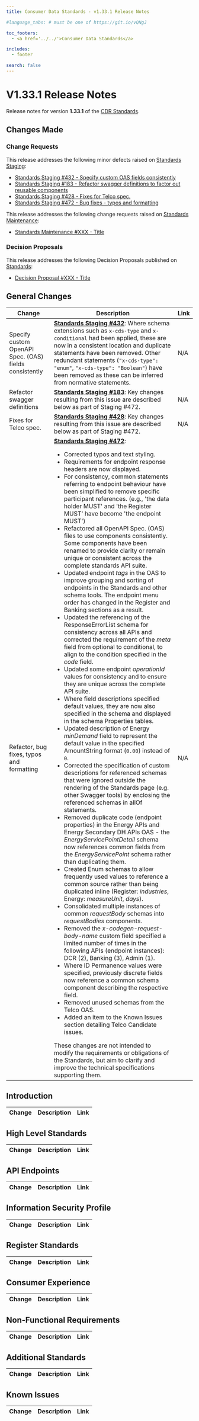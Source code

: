 ```yaml
---
title: Consumer Data Standards - v1.33.1 Release Notes

#language_tabs: # must be one of https://git.io/vQNgJ

toc_footers:
  - <a href='../../'>Consumer Data Standards</a>

includes:
  - footer

search: false
---
```


# V1.33.1 Release Notes
Release notes for version **1.33.1** of the [CDR Standards](../../).

## Changes Made
### Change Requests

This release addresses the following minor defects raised on [Standards Staging](https://github.com/ConsumerDataStandardsAustralia/standards-staging/issues):

- [Standards Staging #432 - Specify custom OAS fields consistently](https://github.com/ConsumerDataStandardsAustralia/standards-staging/issues/432)
- [Standards Staging #183 - Refactor swagger definitions to factor out reusable components](https://github.com/ConsumerDataStandardsAustralia/standards-staging/issues/183)
- [Standards Staging #428 - Fixes for Telco spec.](https://github.com/ConsumerDataStandardsAustralia/standards-staging/issues/428)
- [Standards Staging #472 - Bug fixes - typos and formatting](https://github.com/ConsumerDataStandardsAustralia/standards-staging/issues/472)

This release addresses the following change requests raised on [Standards Maintenance](https://github.com/ConsumerDataStandardsAustralia/standards-maintenance/issues):

- [Standards Maintenance #XXX - Title](https://github.com/ConsumerDataStandardsAustralia/standards-maintenance/issues/XXX)


### Decision Proposals
This release addresses the following Decision Proposals published on [Standards](https://github.com/ConsumerDataStandardsAustralia/standards/issues):

- [Decision Proposal #XXX - Title](https://github.com/ConsumerDataStandardsAustralia/standards/issues/XXX)


## General Changes
|Change|Description|Link|
|------|-----------|----|
| Specify custom OpenAPI Spec. (OAS) fields consistently | [**Standards Staging #432**](https://github.com/ConsumerDataStandardsAustralia/standards-staging/issues/432): Where schema extensions such as `x-cds-type` and `x-conditional` had been applied, these are now in a consistent location and duplicate statements have been removed. Other redundant statements (`"x-cds-type": "enum"`, `"x-cds-type": "Boolean"`) have been removed as these can be inferred from normative statements. | N/A
| Refactor swagger definitions | [**Standards Staging #183**](https://github.com/ConsumerDataStandardsAustralia/standards-staging/issues/183): Key changes resulting from this issue are described below as part of Staging #472. | N/A
| Fixes for Telco spec. | [**Standards Staging #428**](https://github.com/ConsumerDataStandardsAustralia/standards-staging/issues/428): Key changes resulting from this issue are described below as part of Staging #472. | N/A
| Refactor, bug fixes, typos and formatting | [**Standards Staging #472**](https://github.com/ConsumerDataStandardsAustralia/standards-staging/issues/472): <ul><li>Corrected typos and text styling.</li><li>Requirements for endpoint response headers are now displayed.</li><li>For consistency, common statements referring to endpoint behaviour have been simplified to remove specific participant references. (e.g., 'the data holder MUST' and 'the Register MUST' have become 'the endpoint MUST')</li><li>Refactored all OpenAPI Spec. (OAS) files to use components consistently. Some components have been renamed to provide clarity or remain unique or consistent across the complete standards API suite.</li><li>Updated endpoint _tags_ in the OAS to improve grouping and sorting of endpoints in the Standards and other schema tools. The endpoint menu order has changed in the Register and Banking sections as a result.</li><li>Updated the referencing of the ResponseErrorList schema for consistency across all APIs and corrected the requirement of the _meta_ field from optional to conditional, to align to the condition specified in the _code_ field.</li><li>Updated some endpoint _operationId_ values for consistency and to ensure they are unique across the complete API suite.</li><li>Where field descriptions specified default values, they are now also specified in the schema and displayed in the schema Properties tables.</li><li>Updated description of Energy _minDemand_ field to represent the default value in the specified AmountString format (`0.00`) instead of `0`.</li><li>Corrected the specification of custom descriptions for referenced schemas that were ignored outside the rendering of the Standards page (e.g. other Swagger tools) by enclosing the referenced schemas in allOf statements.</li><li>Removed duplicate code (endpoint properties) in the Energy APIs and Energy Secondary DH APIs OAS - the _EnergyServicePointDetail_ schema now references common fields from the _EnergyServicePoint_ schema rather than duplicating them.</li><li>Created Enum schemas to allow frequently used values to reference a common source rather than being duplicated inline (Register: _industries_, Energy: _measureUnit_, _days_).</li><li>Consolidated multiple instances of common _requestBody_ schemas into _requestBodies_ components.</li><li>Removed the _x-codegen-request-body-name_ custom field specified a limited number of times in the following APIs (endpoint instances): DCR (2), Banking (3), Admin (1).</li><li>Where ID Permanence values were specified, previously discrete fields now reference a common schema component describing the respective field.</li><li>Removed unused schemas from the Telco OAS.</li><li>Added an item to the Known Issues section detailing Telco Candidate issues.</li></ul>These changes are not intended to modify the requirements or obligations of the Standards, but aim to clarify and improve the technical specifications supporting them. | N/A


## Introduction
|Change|Description|Link|
|------|-----------|----|


## High Level Standards
|Change|Description|Link|
|------|-----------|----|


## API Endpoints
|Change|Description|Link|
|------|-----------|----|


## Information Security Profile
|Change|Description|Link|
|------|-----------|----|


## Register Standards
|Change|Description|Link|
|------|-----------|----|


## Consumer Experience
|Change|Description|Link|
|------|-----------|----|


## Non-Functional Requirements
|Change|Description|Link|
|------|-----------|----|


## Additional Standards
|Change|Description|Link|
|------|-----------|----|


## Known Issues
|Change|Description|Link|
|------|-----------|----|

